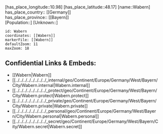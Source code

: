 ﻿---
location: [48.17,10.98] 
mapzoom: [7,12] 
mapmarker: city 
type: City
tags:
- geo/City


SpocWebEntityId: 35377
isDeleted: false
confidential: public

---
[has_place_longitude::10.98] 
[has_place_latitude::48.17] 
[name::Wabern] 
has_place_country:: [[Germany]]  
has_place_province:: [[Bayern]]  
[Population::] 
[Unknown::] 


```leaflet
id: Wabern
coordinates: [[Wabern]] 
markerFile: [[Wabern]] 
defaultZoom: 11 
maxZoom: 18
```


## Confidential Links & Embeds: 
- [[Wabern|Wabern]]  
- [[../../../../../../../../_internal/geo/Continent/Europe/Germany/West/Bayern/City/Wabern.internal|Wabern.internal]] 
- [[../../../../../../../../_protect/geo/Continent/Europe/Germany/West/Bayern/City/Wabern.protect|Wabern.protect]] 
- [[../../../../../../../../_private/geo/Continent/Europe/Germany/West/Bayern/City/Wabern.private|Wabern.private]] 
- [[../../../../../../../../_personal/geo/Continent/Europe/Germany/West/Bayern/City/Wabern.personal|Wabern.personal]] 
- [[../../../../../../../../_secret/geo/Continent/Europe/Germany/West/Bayern/City/Wabern.secret|Wabern.secret]] 

